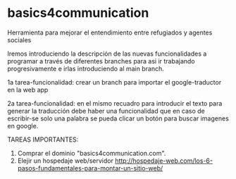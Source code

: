 # basics4communication
Herramienta para mejorar el entendimiento entre refugiados y agentes sociales

Iremos introduciendo la descripción de las nuevas funcionalidades a programar a través de diferentes branches para asi ir trabajando progresivamente e irlas introduciendo al main branch. 

1a tarea-funcionalidad: crear un branch para importar el google-traductor en la web app 

2a tarea-funcionalidad: en el mismo recuadro para introducir el texto para generar la traducción debe haber una funcionalidad que en caso de escribir-se solo una palabra se pueda clicar un botón para buscar imagenes en google.

TAREAS IMPORTANTES:
1. Comprar el dominio "basics4communication.com". 
2. Elejir un hospedaje web/servidor http://hospedaje-web.com/los-6-pasos-fundamentales-para-montar-un-sitio-web/ 

